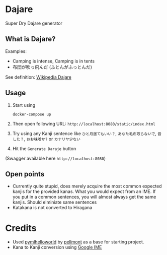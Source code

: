 # Dajare
Super Dry Dajare generator

## What is Dajare?
Examples:
- Camping is intense, Camping is in tents
- 布団が吹っ飛んだ (ふとんがふっとんだ)

See definition: [Wikipedia Dajare](https://en.wikipedia.org/wiki/Dajare)

## Usage

1. Start using
    ```
    docker-compose up
    ```

2. Then open following URL: `http://localhost:8080/static/index.html`
3. Try using any Kanji sentence like `ひと月居てもいい？`, `あなた毛布取らないで`, `音した？`, `おお味噌か?` or `カナリヤ少ない` 
4. Hit the `Generate Daraje` button

(Swagger available here `http://localhost:8080`)

## Open points
- Currently quite stupid, does merely acquire the most common expected kanjis for the provided kanas.
  What you would expect from an IME. If you put in a common sentences, you will almost always get the 
  same kanjis. Should elminiate same sentences
- Katakana is not converted to Hiragana

# Credits
- Used [pymlhelloworld](https://github.com/pellmont/pymlhelloworld) by [pellmont](https://github.com/pellmont) as a base for starting project.
- Kana to Kanji conversion using [Google IME](https://www.google.co.jp/ime/cgiapi.html) 